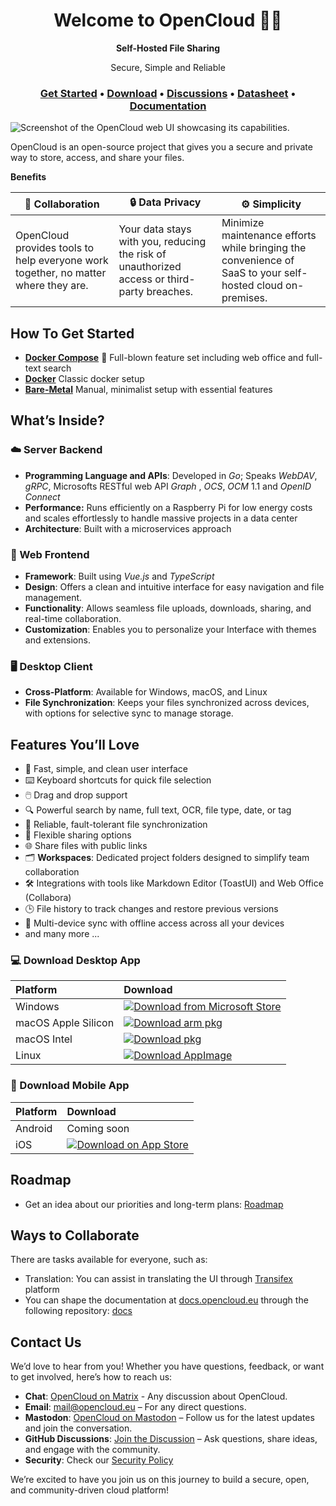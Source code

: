 <h1 align="center">Welcome to OpenCloud 👋🏼</h1>

<p align="center"><strong>Self-Hosted File Sharing</strong></p>
<p align="center">Secure, Simple and Reliable</p>

<h3 align="center">
  <b><a target="_blank" href="https://docs.opencloud.eu/docs/admin/getting-started/container/docker-compose-local">Get Started</a></b>
  •
  <a href="https://github.com/opencloud-eu#-download-desktop-app">Download</a>
  •
  <a href="https://github.com/orgs/opencloud-eu/discussions">Discussions</a>
  •
  <a href="https://docs.opencloud.eu/docs/admin/welcome/datasheet">Datasheet</a>
  •
  <a href="https://docs.opencloud.eu/">Documentation</a>
  </h3>

![Screenshot of the OpenCloud web UI showcasing its capabilities.](https://raw.githubusercontent.com/opencloud-eu/.github/refs/heads/main/profile/web-ui-gallery-view-optimized.jpg)

OpenCloud is an open-source project that gives you a secure and private way to store, access, and share your files.

**Benefits**

| 🤝 **Collaboration**               | 🔒 **Data Privacy**              | ⚙️ **Simplicity**                          |
|------------------------------------|----------------------------------|--------------------------------------------|
| OpenCloud provides tools to help everyone work together, no matter where they are. | Your data stays with you, reducing the risk of unauthorized access or third-party breaches. | Minimize maintenance efforts while bringing the convenience of SaaS to your self-hosted cloud on-premises. |


## How To Get Started

- **[Docker Compose](https://docs.opencloud.eu/docs/admin/getting-started/container/docker-compose-local)** 🌟 Full-blown feature set including web office and full-text search 
- **[Docker](https://docs.opencloud.eu/docs/admin/getting-started/container/docker)** Classic docker setup 
- **[Bare-Metal](https://docs.opencloud.eu/docs/admin/getting-started/other/bare-metal)** Manual, minimalist setup with essential features 


## What’s Inside?

### ☁️ Server Backend

- **Programming Language and APIs**: Developed in _Go_; Speaks _WebDAV_, _gRPC_, Microsofts RESTful web API _Graph_ , _OCS_, _OCM_ 1.1 and _OpenID Connect_  
- **Performance:** Runs efficiently on a Raspberry Pi for low energy costs and scales effortlessly to handle massive projects in a data center
- **Architecture**: Built with a microservices approach


### 🐻 Web Frontend

- **Framework**: Built using _Vue.js_ and _TypeScript_
- **Design**: Offers a clean and intuitive interface for easy navigation and file management.
- **Functionality**: Allows seamless file uploads, downloads, sharing, and real-time collaboration.
- **Customization**: Enables you to personalize your Interface  with themes and extensions.

### 🖥️ Desktop Client

- **Cross-Platform**: Available for Windows, macOS, and Linux
- **File Synchronization**: Keeps your files synchronized across devices, with options for selective sync to manage storage.

## Features You’ll Love

- 🚀 Fast, simple, and clean user interface  
- ⌨️ Keyboard shortcuts for quick file selection  
- 🖱️ Drag and drop support
- 🔍 Powerful search by name, full text, OCR, file type, date, or tag 
- 🔄 Reliable, fault-tolerant file synchronization  
- 🔗 Flexible sharing options  
- 🌐 Share files with public links  
- 🗂️ **Workspaces**: Dedicated project folders designed to simplify team collaboration
- 🛠️ Integrations with tools like Markdown Editor (ToastUI) and Web Office (Collabora)  
- 🕒 File history to track changes and restore previous versions  
- 📱 Multi-device sync with offline access across all your devices  
- and many more ...

### 💻 Download Desktop App

|  Platform  |  Download |
|:----------|:----------|
| Windows | [![Download from Microsoft Store](https://img.shields.io/badge/Window%20Store-Download-20434f?logo=data:image/png;base64,iVBORw0KGgoAAAANSUhEUgAAABAAAAAQCAYAAAAf8/9hAAAACXBIWXMAAAsTAAALEwEAmpwYAAAALUlEQVR4nGNgGDTgP3YQCsUYYNSA/1jDIBQLloFiDDmaGIANjEbjfxLCYMAAALcKH8M0mI3sAAAAAElFTkSuQmCC)](https://apps.microsoft.com/detail/9pbx43hcmldq?mode=direct) |
| macOS Apple Silicon | [![Download arm pkg](https://img.shields.io/badge/Apple%20Silicon-Download-20434f?logo=Apple&logoColor=white)](https://github.com/opencloud-eu/desktop/releases/download/v2.0.0/OpenCloud_Desktop-v2.0.0-macos-clang-arm64.pkg) |
| macOS Intel | [![Download pkg](https://img.shields.io/badge/Apple%20Intel-Download-20434f?logo=Apple&logoColor=white)](https://github.com/opencloud-eu/desktop/releases/download/v2.0.0/OpenCloud_Desktop-v2.0.0-macos-clang-x86_64.pkg) |
| Linux | [![Download AppImage](https://img.shields.io/badge/AppImage-Download-20434f?logo=Linux&logoColor=white)](https://github.com/opencloud-eu/desktop/releases/download/v2.0.0/OpenCloud_Desktop-v2.0.0-linux-gcc-x86_64.AppImage) |


### 📱 Download Mobile App

|  Platform  |  Download  |
|:----------|:----------|
| Android | Coming soon |
| iOS | [![Download on App Store](https://img.shields.io/badge/App%20Store-Download-20434f?logo=Appstore&logoColor=white)](https://apps.apple.com/de/app/id6743121005) |


## Roadmap
- Get an idea about our priorities and long-term plans: [Roadmap](https://opencloud.eu/roadmap)

## Ways to Collaborate

There are tasks available for everyone, such as:
- Translation: You can assist in translating the UI through [Transifex](https://explore.transifex.com/opencloud-eu/opencloud-eu/) platform
- You can shape the documentation at [docs.opencloud.eu](https://docs.opencloud.eu/docs/user/intro) through the following repository: [docs](https://github.com/opencloud-eu/docs)


## Contact Us

We’d love to hear from you! Whether you have questions, feedback, or want to get involved, here’s how to reach us:

- **Chat**: [OpenCloud on Matrix](https://matrix.to/#/#opencloud:matrix.org) - Any discussion about OpenCloud.
- **Email**: [mail@opencloud.eu](mailto:mail@opencloud.eu) – For any direct questions.
- **Mastodon**: [OpenCloud on Mastodon](https://social.opencloud.eu/@OpenCloud) – Follow us for the latest updates and join the conversation.
- **GitHub Discussions**: [Join the Discussion](https://github.com/orgs/opencloud-eu/discussions) – Ask questions, share ideas, and engage with the community.
- **Security**: Check our [Security Policy](SECURITY.md)

We’re excited to have you join us on this journey to build a secure, open, and community-driven cloud platform!
